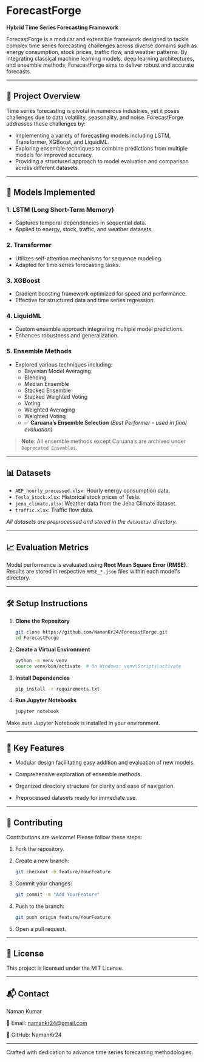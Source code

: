 # ForecastForge

**Hybrid Time Series Forecasting Framework**

ForecastForge is a modular and extensible framework designed to tackle complex time series forecasting challenges across diverse domains such as energy consumption, stock prices, traffic flow, and weather patterns. By integrating classical machine learning models, deep learning architectures, and ensemble methods, ForecastForge aims to deliver robust and accurate forecasts.

---

## 🚀 Project Overview

Time series forecasting is pivotal in numerous industries, yet it poses challenges due to data volatility, seasonality, and noise. ForecastForge addresses these challenges by:

- Implementing a variety of forecasting models including LSTM, Transformer, XGBoost, and LiquidML.
- Exploring ensemble techniques to combine predictions from multiple models for improved accuracy.
- Providing a structured approach to model evaluation and comparison across different datasets.

---

## 🧠 Models Implemented

### 1. LSTM (Long Short-Term Memory)
- Captures temporal dependencies in sequential data.
- Applied to energy, stock, traffic, and weather datasets.

### 2. Transformer
- Utilizes self-attention mechanisms for sequence modeling.
- Adapted for time series forecasting tasks.

### 3. XGBoost
- Gradient boosting framework optimized for speed and performance.
- Effective for structured data and time series regression.

### 4. LiquidML
- Custom ensemble approach integrating multiple model predictions.
- Enhances robustness and generalization.

### 5. Ensemble Methods
- Explored various techniques including:
  - Bayesian Model Averaging
  - Blending
  - Median Ensemble
  - Stacked Ensemble
  - Stacked Weighted Voting
  - Voting
  - Weighted Averaging
  - Weighted Voting
  - ✅ **Caruana’s Ensemble Selection** *(Best Performer – used in final evaluation)*

> **Note**: All ensemble methods except Caruana’s are archived under `Deprecated Ensembles`.

---

## 📊 Datasets

- `AEP_hourly_processed.xlsx`: Hourly energy consumption data.
- `Tesla_Stock.xlsx`: Historical stock prices of Tesla.
- `jena_climate.xlsx`: Weather data from the Jena Climate dataset.
- `traffic.xlsx`: Traffic flow data.

*All datasets are preprocessed and stored in the `datasets/` directory.*

---

## 📈 Evaluation Metrics

Model performance is evaluated using **Root Mean Square Error (RMSE)**. Results are stored in respective `RMSE_*.json` files within each model's directory.

---

## 🛠️ Setup Instructions

1. **Clone the Repository**
   ```bash
   git clone https://github.com/NamanKr24/ForecastForge.git
   cd ForecastForge
   ```

2. **Create a Virtual Environment**
   ```bash
   python -m venv venv
   source venv/bin/activate  # On Windows: venv\Scripts\activate
   ```

3. **Install Dependencies**
   ```bash
   pip install -r requirements.txt
   ```

4. **Run Jupyter Notebooks**
   ```bash
   jupyter notebook
   ```

Make sure Jupyter Notebook is installed in your environment.

---

## 📌 Key Features

- Modular design facilitating easy addition and evaluation of new models.

- Comprehensive exploration of ensemble methods.

- Organized directory structure for clarity and ease of navigation.

- Preprocessed datasets ready for immediate use.

---

## 🤝 Contributing

Contributions are welcome! Please follow these steps:

1. Fork the repository.

2. Create a new branch:
   ```bash
   git checkout -b feature/YourFeature
   ```

3. Commit your changes:
   ```bash
   git commit -m "Add YourFeature"
   ```

4. Push to the branch:
   ```bash
   git push origin feature/YourFeature
   ```

5. Open a pull request.

---

## 📄 License

This project is licensed under the MIT License.

---

## 📬 Contact

Naman Kumar

📧 Email: namankr24@gmail.com

🔗 GitHub: NamanKr24

---

Crafted with dedication to advance time series forecasting methodologies.
